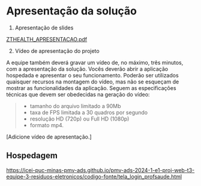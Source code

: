 # Apresentação da solução

1. Apresentação de slides

[ZTHEALTH_APRESENTACAO.pdf](https://github.com/user-attachments/files/15997297/ZTHEALTH_APRESENTACAO.pdf)

2. Vídeo de apresentação do projeto

A equipe também deverá gravar um vídeo de, no máximo, três minutos, com a apresentação da solução. Vocês deverão abrir a aplicação hospedada e apresentar o seu funcionamento.  Poderão ser utilizados quaisquer recursos na montagem do vídeo, mas não se esqueçam de mostrar as funcionalidades da aplicação. Seguem as especificações técnicas que devem ser obedecidas na geração do vídeo:

> - tamanho do arquivo limitado a 90Mb
> - taxa de FPS limitada a 30 quadros por segundo
> - resolução HD (720p) ou Full HD (1080p)
> - formato mp4.

[Adicione vídeo de apresentação.]

## Hospedagem

https://icei-puc-minas-pmv-ads.github.io/pmv-ads-2024-1-e1-proj-web-t3-equipe-3-residuos-eletronicos/codigo-fonte/tela_login_profsaude.html

